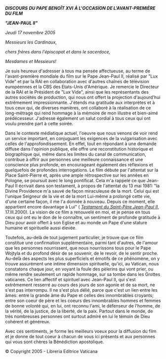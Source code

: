 ***DISCOURS*** ***DU PAPE BENOÎT XVI*** ***À L'OCCASION DE L'AVANT-PREMIÈRE DU FILM***

***"JEAN-PAUL II"***

*Jeudi 17 novembre 2005*

*Messieurs les Cardinaux,*

*chers frères dans l'épiscopat et dans le sacerdoce,*

*Mesdames et Messieurs!*

Je suis heureux d'adresser à tous ma pensée affectueuse, au terme de l'avant-première mondiale du film sur le Pape Jean-Paul II, réalisé par "Lux Vide" et par la RAI en collaboration avec d'autres chaînes de télévision européennes et la CBS des Etats-Unis d'Amérique. Je remercie le Directeur de la RAI et le Président de "Lux Vide", ainsi que les représentants des autres sociétés de production, qui nous ont offert la projection d'aujourd'hui extrêmement impressionnante. J'étends ma gratitude aux interprètes et à tous ceux qui, de diverses manières, ont collaboré à la réalisation de ce long-métrage qui rend hommage à la mémoire de mon illustre et bien-aimé prédécesseur. J'adresse également un salut cordial à tous ceux qui ont voulu prendre part à cette soirée.

Dans le contexte médiatique actuel, l'oeuvre que nous venons de voir rend un service important, en conjuguant les exigences de la vulgarisation avec celles de l'approfondissement. En effet, tout en répondant à une demande diffuse dans l'opinion publique, elle offre une reconstitution historique et biographique qui, même dans les limites du canal de communication, contribue à offrir aux personnes une meilleure connaissance et une conscience plus profonde, en encourageant également des réflexions et quelquefois de profondes interrogations. Le film débute par l'attentat sur la Place Saint-Pierre et, après une ample rétrospective sur les années en Pologne, se poursuit avec le long pontificat. Cela m'a rappelé ce que Jean-Paul II écrivait dans son testament, à propos de l'attentat du 13 mai 1981: "la Divine Providence m'a sauvé de façon miraculeuse de la mort. Celui qui est l'unique Seigneur de la vie et de la mort Lui-même a prolongé cette vie, d'une certaine façon, il me l'a donnée à nouveau. Depuis ce moment, elle appartient encore davantage à Lui" ( *[Testament du Saint-Père Jean-Paul II](http://www.vatican.va/gpII/documents/testamento-jp-ii_20050407_fr.html)*, 17.III.2000). La vision de ce film a renouvelé en moi, et je pense en tous ceux qui ont eu le don de le connaître, un sentiment de profonde gratitude à Dieu pour avoir offert à son Eglise et au monde un Pape d'une stature humaine et spirituelle aussi élevée.

Toutefois, au-delà de tout jugement particulier, je trouve que ce film constitue une confirmation supplémentaire, parmi tant d'autres, de l'amour que les personnes nourrissent, que nous nourrissons tous pour le Pape Wojtyla et du profond désir de se souvenir, de le revoir, de le sentir proche. Au-delà des aspects les plus superficiels et émotifs de ce phénomène, on y trouve assurément une intime dimension spirituelle, qu'ici, au Vatican, nous constatons chaque jour, en voyant la foule des pèlerins qui vont prier, ou même rendre seulement un rapide hommage, sur sa tombe dans les Grottes vaticanes. Ce lien affectif et spirituel avec Jean-Paul II, qui s'est extrêmement resserré au cours des jours de son agonie et de sa mort, ne s'est pas interrompu. Il ne s'est plus délié, parce que c'est un lien entre les âmes: entre la grande âme du Pape et celles des innombrables croyants; entre son coeur de père et les coeurs des innombrables hommes et femmes de bonne volonté qui, en lui, ont reconnu l'ami, le défenseur de l'homme, de la vérité, de la justice, de la liberté, de la paix. Partout dans le monde, de très nombreuses personnes ont surtout admiré en lui le témoin de Dieu cohérent et généreux.

Avec ces sentiments, je forme les meilleurs voeux pour la diffusion du film et je donne de tout coeur à chacun de vous ici présents et aux personnes qui vous sont chères la Bénédiction apostolique.

© Copyright 2005 - Libreria Editrice Vaticana